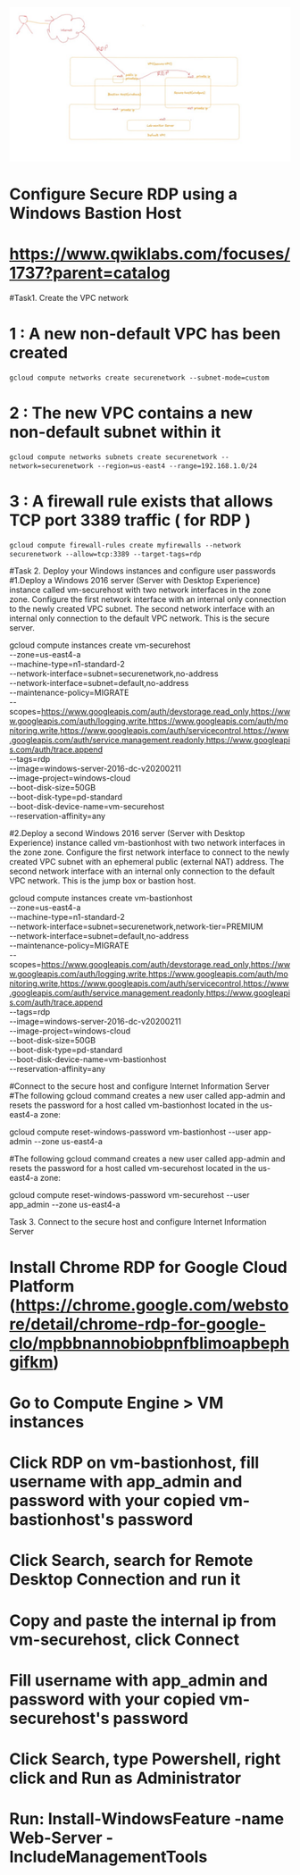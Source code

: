 

 ![Image Alt](https://github.com/anudishu/google-Labs/blob/master/Screenshot%202025-01-27%20115138.jpg?raw=true)




# Configure Secure RDP using a Windows Bastion Host
# https://www.qwiklabs.com/focuses/1737?parent=catalog

#Task1. Create the VPC network

  #  1 : A new non-default VPC has been created
    gcloud compute networks create securenetwork --subnet-mode=custom

  # 2 : The new VPC contains a new non-default subnet within it
    gcloud compute networks subnets create securenetwork --network=securenetwork --region=us-east4 --range=192.168.1.0/24

 #  3 : A firewall rule exists that allows TCP port 3389 traffic ( for RDP )
    gcloud compute firewall-rules create myfirewalls --network securenetwork --allow=tcp:3389 --target-tags=rdp



#Task 2. Deploy your Windows instances and configure user passwords
#1.Deploy a Windows 2016 server (Server with Desktop Experience) instance called vm-securehost with two network interfaces in the zone zone.
Configure the first network interface with an internal only connection to the newly created VPC subnet.
The second network interface with an internal only connection to the default VPC network. This is the secure server.

gcloud compute instances create vm-securehost \
  --zone=us-east4-a \
  --machine-type=n1-standard-2 \
  --network-interface=subnet=securenetwork,no-address \
  --network-interface=subnet=default,no-address \
  --maintenance-policy=MIGRATE \
  --scopes=https://www.googleapis.com/auth/devstorage.read_only,https://www.googleapis.com/auth/logging.write,https://www.googleapis.com/auth/monitoring.write,https://www.googleapis.com/auth/servicecontrol,https://www.googleapis.com/auth/service.management.readonly,https://www.googleapis.com/auth/trace.append \
  --tags=rdp \
  --image=windows-server-2016-dc-v20200211 \
  --image-project=windows-cloud \
  --boot-disk-size=50GB \
  --boot-disk-type=pd-standard \
  --boot-disk-device-name=vm-securehost \
  --reservation-affinity=any


#2.Deploy a second Windows 2016 server (Server with Desktop Experience) instance called vm-bastionhost with two network interfaces in the zone zone.
Configure the first network interface to connect to the newly created VPC subnet with an ephemeral public (external NAT) address.
The second network interface with an internal only connection to the default VPC network. This is the jump box or bastion host.

gcloud compute instances create vm-bastionhost \
  --zone=us-east4-a \
  --machine-type=n1-standard-2 \
  --network-interface=subnet=securenetwork,network-tier=PREMIUM \
  --network-interface=subnet=default,no-address \
  --maintenance-policy=MIGRATE \
  --scopes=https://www.googleapis.com/auth/devstorage.read_only,https://www.googleapis.com/auth/logging.write,https://www.googleapis.com/auth/monitoring.write,https://www.googleapis.com/auth/servicecontrol,https://www.googleapis.com/auth/service.management.readonly,https://www.googleapis.com/auth/trace.append \
  --tags=rdp \
  --image=windows-server-2016-dc-v20200211 \
  --image-project=windows-cloud \
  --boot-disk-size=50GB \
  --boot-disk-type=pd-standard \
  --boot-disk-device-name=vm-bastionhost \
  --reservation-affinity=any


#Connect to the secure host and configure Internet Information Server
#The following gcloud command creates a new user called app-admin and resets the password for a host called vm-bastionhost located in the us-east4-a zone:

gcloud compute reset-windows-password vm-bastionhost --user app-admin --zone us-east4-a


#The following gcloud command creates a new user called app-admin and resets the password for a host called vm-securehost located in the us-east4-a zone:

gcloud compute reset-windows-password vm-securehost --user app_admin --zone us-east4-a


Task 3. Connect to the secure host and configure Internet Information Server
# Install Chrome RDP for Google Cloud Platform (https://chrome.google.com/webstore/detail/chrome-rdp-for-google-clo/mpbbnannobiobpnfblimoapbephgifkm)
# Go to Compute Engine > VM instances
# Click RDP on vm-bastionhost, fill username with app_admin and password with your copied vm-bastionhost's password 
# Click Search, search for Remote Desktop Connection and run it
# Copy and paste the internal ip from vm-securehost, click Connect
# Fill username with app_admin and password with your copied vm-securehost's password 
# Click Search, type Powershell, right click and Run as Administrator
# Run: Install-WindowsFeature -name Web-Server -IncludeManagementTools


